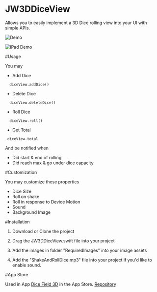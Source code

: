 # JW3DDiceView

Allows you to easily implement a 3D Dice rolling view into your UI with simple APIs. 

![Demo](https://cloud.githubusercontent.com/assets/8235878/8893213/9b991162-33ba-11e5-8dcb-75d645bb5ee6.gif)

![iPad Demo](https://cloud.githubusercontent.com/assets/8235878/8893549/a887f4f4-33c6-11e5-82f8-eed375c2e0ad.gif)

#Usage

You may 
* Add Dice 
```
  diceView.addDice()
```
* Delete Dice
```
  diceView.deleteDice()
```
* Roll Dice
```
  diceView.roll()
```
* Get Total 
```
 diceView.total
```

And be notified when 
* Did start & end of rolling 
* Did reach max & go under dice capacity 

#Customization

You may customize these properties

* Dice Size 
* Roll on shake
* Roll in response to Device Motion 
* Sound
* Background Image

#Installation 

1. Download or Clone the project

2. Drag the JW3DDiceView.swift file into your project

3. Add the images in folder "RequiredImages" into your image assets

4. Add the "ShakeAndRollDice.mp3" file into your project if you'd like to enable sound.

#App Store

Used in App [Dice Field 3D](https://itunes.apple.com/us/app/dice-field-3d/id946490633?mt=8) in the App Store. [Repository](https://github.com/jackywang135/Dice-Field-3D)
